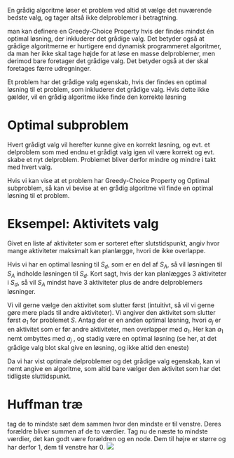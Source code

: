En grådig algoritme løser et problem ved altid at vælge det nuværende bedste valg, og tager altså ikke delproblemer i betragtning.

man kan definere en Greedy-Choice Property hvis der findes mindst én optimal løsning, der inkluderer det grådige valg. Det betyder også at grådige algoritmerne er hurtigere end dynamisk
programmeret algoritmer, da man her ikke skal tage højde for at løse en masse delproblemer, men derimod bare foretager det grådige valg. Det betyder også at der skal foretages færre udregninger.

Et problem har det grådige valg egenskab, hvis der findes en optimal løsning til et problem, som inkluderer det grådige valg. Hvis dette ikke gælder, vil en grådig algoritme ikke finde den korrekte løsning

# Optimal subproblem
Hvert grådigt valg vil herefter kunne give en korrekt løsning, og evt. et delproblem som med endnu et grådigt valg igen vil være korrekt og evt. skabe et nyt delproblem. Problemet bliver derfor mindre og mindre i takt med hvert valg.

Hvis vi kan vise at et problem har Greedy-Choice Property og Optimal subproblem, så kan vi bevise at en grådig algoritme vil finde en optimal løsning til et problem.
# Eksempel: Aktivitets valg
Givet en liste af aktiviteter som er sorteret efter slutstidspunkt, angiv hvor mange aktiviteter maksimalt kan
planlægge, hvori de ikke overlappe.

Hvis vi har en optimal løsning til $S_d$, som er en del af $S_A$, så vil løsningen til $S_A$ indholde løsningen til $S_d$. Kort sagt, hvis der kan  planlægges 3 aktiviteter i $S_d$, så vil $S_A$ mindst have 3 aktiviteter plus de andre delproblemers løsninger.

Vi vil gerne vælge den aktivitet som slutter først (intuitivt, så vil vi gerne gøre mere plads til andre aktiviteter). Vi angiver den aktivitet som slutter først $a_1$ for problemet $S$. Antag der er en anden optimal løsning, hvori $a_j$ er en aktivitet som er før andre aktiviteter, men overlapper med $a_1$. Her kan $a_1$ nemt ombyttes med $a_j$ , og stadig være en optimal løsning (se her, at det grådige valg blot skal give en løsning, og ikke altid den eneste)

Da vi har vist optimale delproblemer og det grådige valg egenskab, kan vi nemt angive en algoritme, som altid bare vælger den aktivitet som har det tidligste sluttidspunkt.
# Huffman træ
tag de to mindste sæt dem sammen hvor den mindste er til venstre. Deres forældre bliver summen af de to værdier. Tag nu de næste to mindste værdier, det kan godt være forældren og en node. Dem til højre er større og har derfor 1, dem til venstre har 0.
![](https://i.imgur.com/jrd1F7F.png)
